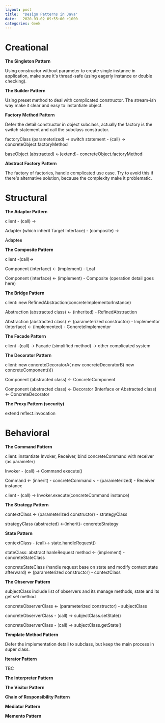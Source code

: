 ```yaml
---
layout: post
title:  "Design Patterns in Java"
date:   2020-03-02 09:55:00 +1000
categories: Geek
---
```



Creational
================

**The Singleton Pattern**

Using constructor without parameter to create single instance in application, make sure it's thread-safe (using eagerly instance or double checking).

**The Builder Pattern**

Using preset method to deal with complicated constructor. The stream-ish way make it clear and easy to instantiate object. 

**Factory Method Pattern**

Defer the detail constructor in object subclass, actually the factory is the switch statement and call the subclass constructor. 

factoryClass (parameterized) -> switch statement - (call) -> concreteObject.factoryMethod

baseObject (abstracted) <-(extend)- concreteObject.factoryMethod 

**Abstract Factory Pattern**

The factory of factories, handle complicated use case. Try to avoid this if there's alternative solution, because the complexity make it problematic.

Structural
===========================

**The Adaptor Pattern**

client - (call) -> 

Adapter (which inherit Target Interface) - (composite) ->  

Adaptee

**The Composite Pattern**

client -(call)->

Component (interface) <- (implement) - Leaf

Component (interface) <- (implement) - Composite (operation detail goes here)

**The Bridge Pattern**

client: new RefinedAbstraction(concreteImplementorInstance)

Abstraction (abstracted class) <- (inherited) - RefinedAbstraction

Abstraction (abstracted class) <- (parameterized constructor) - Implementor (Interface) <- (implemented) - ConcreteImplementor 

**The Facade Pattern**

client -(call) -> Facade (simplified method) -> other complicated system

**The Decorator Pattern**

client: new concreteDecoratorA( new concreteDecoratorB( new concreteComponent()))

Component (abstracted class) <- ConcreteComponent

Component (abstracted class) <- Decorator (Interface or Abstracted class) <- ConcreteDecorator

**The Proxy Pattern (security)**

extend reflect.invocation


Behavioral
=================================

**The Command Pattern**

client: instantiate Invoker, Receiver, bind concreteCommand with receiver (as parameter)

Invoker - (call) -> Command execute()

Command <- (inherit) - concreteCommand < - (parameterized) - Receiver instance

client - (call) -> Invoker.execute(concreteCommand instance)

**The Strategy Pattern**

contextClass <- (parameterized constructor) - strategyClass

strategyClass (abstracted) <-(inherit)- concreteStrategy 

**State Pattern**

contextClass - (call)-> state.handleRequest()

stateClass: abstract hanleRequest method <- (implement) - concreteStateClass

concreteStateClass (handle request base on state and modify context state afterward) <- (parameterized constructor) - contextClass

**The Observer Pattern**

subjectClass include list of observers and its manage methods, state and its get set method

concreteObserverClass <- (parameterized constructor) - subjectClass 

concreteObserverClass - (call) -> subjectClass.setState()

concreteObserverClass - (call) -> subjectClass.getState()

**Template Method Pattern**

Defer the implementation detail to subclass, but keep the main process in super class.

**Iterator Pattern**

TBC

**The Interpreter Pattern**

**The Visitor Pattern**

**Chain of Responsibility Pattern**

**Mediator Pattern**

**Memento Pattern**





